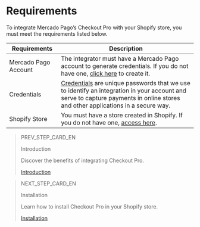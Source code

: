 # Requirements

To integrate Mercado Pago’s Checkout Pro with your Shopify store, you must meet the requirements listed below.

| Requirements | Description |
|---|---|
| Mercado Pago Account | The integrator must have a Mercado Pago account to generate credentials. If you do not have one, [click here](https://www.mercadopago[FAKER][URL][DOMAIN]/hub/registration/landing) to create it. |
| Credentials	 | [Credentials](/developers/en/docs/shopify/additional-content/credentials) are unique passwords that we use to identify an integration in your account and serve to capture payments in online stores and other applications in a secure way. |
| Shopify Store | You must have a store created in Shopify. If you do not have one, [access here](https://www.shopify.com). |

> PREV_STEP_CARD_EN
>
> Introduction
>
> Discover the benefits of integrating Checkout Pro.
>
> [Introduction](/developers/en/docs/shopify/checkout-pro-ppp/introduction)

> NEXT_STEP_CARD_EN
>
> Installation
>
> Learn how to install Checkout Pro in your Shopify store.
>
> [Installation](/developers/en/docs/shopify/checkout-pro-ppp/installation)
